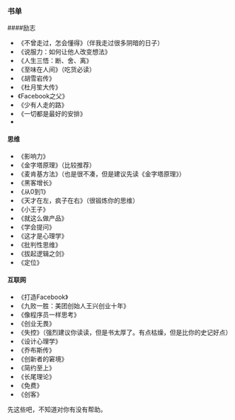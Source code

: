 ### 书单

####励志
- 《不曾走过，怎会懂得》（伴我走过很多阴暗的日子）
- 《说服力：如何让他人改变想法》
- 《人生三悟：断、舍、离》
- 《至味在人间》（吃货必读）
- 《胡雪岩传》
- 《杜月笙大传》
- 《Facebook之父》
- 《少有人走的路》
- 《一切都是最好的安排》
- 



#### 思维
- 《影响力》
- 《金字塔原理》（比较推荐）
- 《麦肯基方法》（也是很不凑，但是建议先读《金字塔原理》）
- 《黑客增长》
- 《从0到1》
- 《天才在左，疯子在右》（很锻炼你的思维）
- 《小王子》
- 《就这么做产品》
- 《学会提问》
- 《这才是心理学》
- 《批判性思维》
- 《拔起逻辑之剑》
- 《定位》


#### 互联网
- 《打造Facebook》
- 《九败一胜：美团创始人王兴创业十年》
- 《像程序员一样思考》
- 《创业无畏》
- 《失控》（强烈建议你读读，但是书太厚了。有点枯燥，但是比你的史记好点）
- 《设计心理学》
- 《乔布斯传》
- 《创新者的窘境》
- 《简约至上》 
- 《长尾理论》
- 《免费》
- 《创客》

先这些吧，不知道对你有没有帮助。


